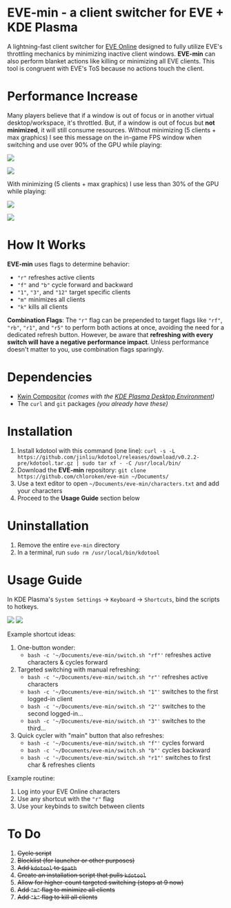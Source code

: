 # EVE-min - a client switcher for EVE + KDE Plasma

A lightning-fast client switcher for [EVE Online](https://www.eveonline.com/) designed to fully utilize EVE's throttling mechanics by minimizing inactive client windows. **EVE-min** can also perform blanket actions like killing or minimizing all EVE clients. This tool is congruent with EVE's ToS because no actions touch the client.

# Performance Increase

Many players believe that if a window is out of focus or in another virtual desktop/workspace, it's throttled. But, if a window is out of focus but **not minimized**, it will still consume resources. Without minimizing (5 clients + max graphics) I see this message on the in-game FPS window when switching and use over 90% of the GPU while playing:

![](https://i.imgur.com/DNjdWlJ.png)

![](https://i.imgur.com/WT68EQP.png) 

With minimizing (5 clients + max graphics) I use less than 30% of the GPU while playing:

![](https://i.imgur.com/RL25rqR.png)

![](https://i.imgur.com/NxriGDH.png)

# How It Works

**EVE-min** uses flags to determine behavior:

   - `"r"` refreshes active clients
   - `"f"` and `"b"` cycle forward and backward
   - `"1"`, `"3"`, and `"12"` target specific clients
   - `"m"` minimizes all clients
   - `"k"` kills all clients

**Combination Flags**: The `"r"` flag can be prepended to target flags like `"rf"`, `"rb"`, `"r1"`, and `"r5"` to perform both actions at once, avoiding the need for a dedicated refresh button. However, be aware that **refreshing with every switch will have a negative performance impact**. Unless performance doesn't matter to you, use combination flags sparingly.

# Dependencies

- [Kwin Compositor](https://github.com/KDE/kwin) *(comes with the [KDE Plasma Desktop Environment](https://kde.org/plasma-desktop/))*
- The `curl` and `git` packages *(you already have these)*

# Installation

1) Install kdotool with this command (one line): `curl -s -L https://github.com/jinliu/kdotool/releases/download/v0.2.2-pre/kdotool.tar.gz | sudo tar xf - -C /usr/local/bin/`
2) Download the **EVE-min** repository: `git clone https://github.com/chloroken/eve-min ~/Documents/`
3) Use a text editor to open `~/Documents/eve-min/characters.txt` and add your characters
4) Proceed to the **Usage Guide** section below

# Uninstallation

1) Remove the entire `eve-min` directory
2) In a terminal, run `sudo rm /usr/local/bin/kdotool`

# Usage Guide

In KDE Plasma's `System Settings` → `Keyboard` → `Shortcuts`, bind the scripts to hotkeys.

![](https://i.imgur.com/OQn4WRL.png) ![](https://i.imgur.com/PJ1Zw2M.png)
   
Example shortcut ideas:
   1) One-button wonder:
      - `bash -c '~/Documents/eve-min/switch.sh "rf"'` refreshes active characters & cycles forward
   2) Targeted switching with manual refreshing:
      - `bash -c '~/Documents/eve-min/switch.sh "r"'` refreshes active characters
      - `bash -c '~/Documents/eve-min/switch.sh "1"'` switches to the first logged-in client
      - `bash -c '~/Documents/eve-min/switch.sh "2"'` switches to the second logged-in...
      - `bash -c '~/Documents/eve-min/switch.sh "3"'` switches to the third...
   3) Quick cycler with "main" button that also refreshes:
      - `bash -c '~/Documents/eve-min/switch.sh "f"'` cycles forward
      - `bash -c '~/Documents/eve-min/switch.sh "b"'` cycles backward
      - `bash -c '~/Documents/eve-min/switch.sh "r1"'` switches to first char & refreshes clients

Example routine:
   1) Log into your EVE Online characters
   2) Use any shortcut with the `"r"` flag
   3) Use your keybinds to switch between clients

# To Do

1) ~~Cycle script~~
2) ~~Blocklist (for launcher or other purposes)~~
3) ~~Add `kdotool` to `$path`~~
4) ~~Create an installation script that pulls `kdotool`~~
5) ~~Allow for higher-count targeted switching (stops at 9 now)~~
6) ~~Add `"m"` flag to minimize all clients~~
7) ~~Add `"k"` flag to kill all clients~~
